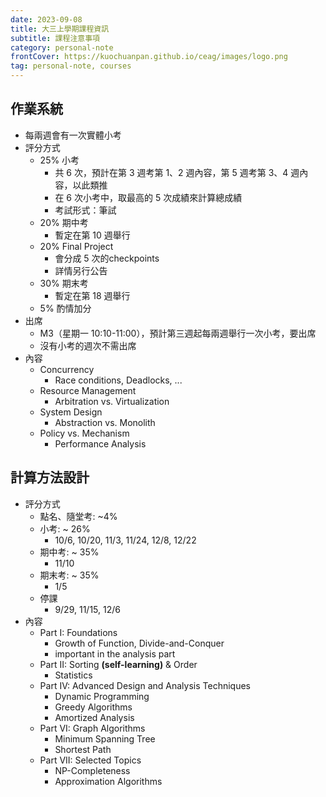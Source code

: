 ```yaml
---
date: 2023-09-08
title: 大三上學期課程資訊
subtitle: 課程注意事項
category: personal-note
frontCover: https://kuochuanpan.github.io/ceag/images/logo.png
tag: personal-note, courses
---
```


## 作業系統
- 每兩週會有一次實體小考
- 評分方式
  - 25% 小考
      - 共 6 次，預計在第 3 週考第 1、2 週內容，第 5 週考第 3、4 週內容，以此類推
      - 在 6 次小考中，取最高的 5 次成績來計算總成績
      - 考試形式：筆試
  - 20% 期中考
      - 暫定在第 10 週舉行
  - 20% Final Project
      - 會分成 5 次的checkpoints
      - 詳情另行公告
  - 30% 期末考
      - 暫定在第 18 週舉行
  - 5% 酌情加分
- 出席
  - M3（星期一 10:10-11:00），預計第三週起每兩週舉行一次小考，要出席
  - 沒有小考的週次不需出席
- 內容
  - Concurrency
    - Race conditions, Deadlocks, ...
  - Resource Management
    - Arbitration vs. Virtualization
  - System Design
    - Abstraction vs. Monolith
  - Policy vs. Mechanism
    - Performance Analysis


## 計算方法設計
- 評分方式
  - 點名、隨堂考: ~4%
  - 小考: ~ 26% 
    - 10/6, 10/20, 11/3, 11/24, 12/8, 12/22
  - 期中考: ~ 35% 
    - 11/10
  - 期末考: ~ 35% 
    - 1/5
  - 停課 
    - 9/29, 11/15, 12/6
- 內容
  - Part I: Foundations
    - Growth of Function, Divide-and-Conquer
    - important in the analysis part
  - Part II: Sorting **(self-learning)** & Order 
    - Statistics
  - Part IV: Advanced Design and Analysis Techniques
    - Dynamic Programming
    - Greedy Algorithms
    - Amortized Analysis
  - Part VI: Graph Algorithms 
    - Minimum Spanning Tree
    - Shortest Path
  - Part VII: Selected Topics
    - NP-Completeness 
    - Approximation Algorithms
